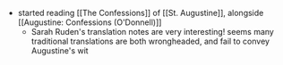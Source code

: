 - started reading [[The Confessions]] of [[St. Augustine]], alongside [[Augustine: Confessions (O'Donnell)]]
	- Sarah Ruden's translation notes are very interesting! seems many traditional translations are both wrongheaded, and fail to convey Augustine's wit